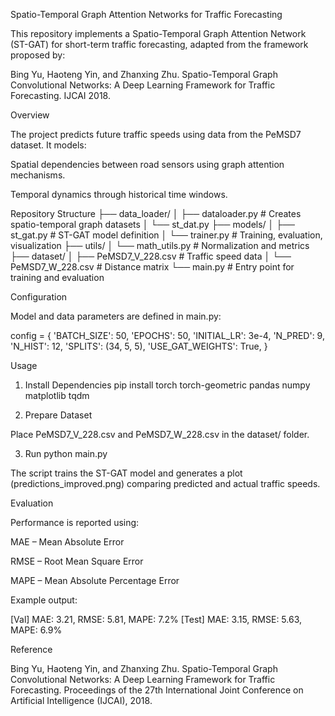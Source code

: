 Spatio-Temporal Graph Attention Networks for Traffic Forecasting

This repository implements a Spatio-Temporal Graph Attention Network (ST-GAT) for short-term traffic forecasting, adapted from the framework proposed by:

Bing Yu, Haoteng Yin, and Zhanxing Zhu.
Spatio-Temporal Graph Convolutional Networks: A Deep Learning Framework for Traffic Forecasting.
IJCAI 2018.

Overview

The project predicts future traffic speeds using data from the PeMSD7 dataset.
It models:

Spatial dependencies between road sensors using graph attention mechanisms.

Temporal dynamics through historical time windows.

Repository Structure
├── data_loader/
│   ├── dataloader.py       # Creates spatio-temporal graph datasets
│   └── st_dat.py
├── models/
│   ├── st_gat.py           # ST-GAT model definition
│   └── trainer.py          # Training, evaluation, visualization
├── utils/
│   └── math_utils.py       # Normalization and metrics
├── dataset/
│   ├── PeMSD7_V_228.csv    # Traffic speed data
│   └── PeMSD7_W_228.csv    # Distance matrix
└── main.py                 # Entry point for training and evaluation

Configuration

Model and data parameters are defined in main.py:

config = {
    'BATCH_SIZE': 50,
    'EPOCHS': 50,
    'INITIAL_LR': 3e-4,
    'N_PRED': 9,
    'N_HIST': 12,
    'SPLITS': (34, 5, 5),
    'USE_GAT_WEIGHTS': True,
}

Usage
1. Install Dependencies
pip install torch torch-geometric pandas numpy matplotlib tqdm

2. Prepare Dataset

Place PeMSD7_V_228.csv and PeMSD7_W_228.csv in the dataset/ folder.

3. Run
python main.py


The script trains the ST-GAT model and generates a plot (predictions_improved.png) comparing predicted and actual traffic speeds.

Evaluation

Performance is reported using:

MAE – Mean Absolute Error

RMSE – Root Mean Square Error

MAPE – Mean Absolute Percentage Error

Example output:

[Val] MAE: 3.21, RMSE: 5.81, MAPE: 7.2%
[Test] MAE: 3.15, RMSE: 5.63, MAPE: 6.9%

Reference

Bing Yu, Haoteng Yin, and Zhanxing Zhu.
Spatio-Temporal Graph Convolutional Networks: A Deep Learning Framework for Traffic Forecasting.
Proceedings of the 27th International Joint Conference on Artificial Intelligence (IJCAI), 2018.
